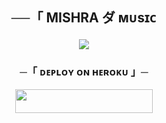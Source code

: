 <h2 align="center">
    ──「 MISHRA ダ ᴍᴜsɪᴄ 
<p align="center">
  <img src="https://files.catbox.moe/eakqug.jpg">
</p>

<h3 align="center">
    ─「 ᴅᴇᴩʟᴏʏ ᴏɴ ʜᴇʀᴏᴋᴜ 」─
</h3>

<p align="center"><a href="https://dashboard.heroku.com/new?template=https://github.com/speedsnet/Tanumusic"> <img src="https://img.shields.io/badge/Deploy%20On%20Heroku-black?style=for-the-badge&logo=heroku" width="220" height="38.45"/></a></p>


